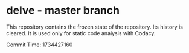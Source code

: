 # delve - master branch

This repository contains the frozen state of the repository.
Its history is cleared. It is used only for static code
analysis with Codacy.

Commit Time: 1734427160
